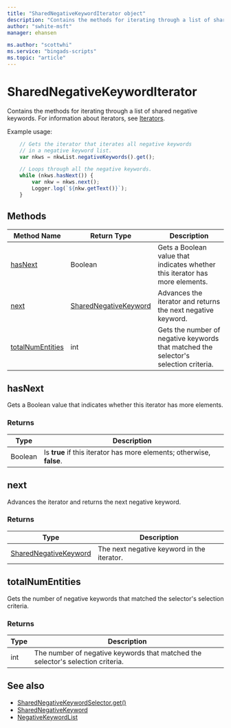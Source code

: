 ```yaml
---
title: "SharedNegativeKeywordIterator object"
description: "Contains the methods for iterating through a list of shared negative keywords."
author: "swhite-msft"
manager: ehansen

ms.author: "scottwhi"
ms.service: "bingads-scripts"
ms.topic: "article"
---
```


# SharedNegativeKeywordIterator

Contains the methods for iterating through a list of shared negative keywords. For information about iterators, see [Iterators](../concepts/iterators.md).

Example usage:
```javascript
    // Gets the iterator that iterates all negative keywords
    // in a negative keyword list.
    var nkws = nkwList.negativeKeywords().get();

    // Loops through all the negative keywords.
    while (nkws.hasNext()) {
        var nkw = nkws.next();
        Logger.log(`${nkw.getText()}`);
    }
```


## Methods
|Method Name|Return Type|Description|
|-|-|-
[hasNext](#hasnext)|Boolean|Gets a Boolean value that indicates whether this iterator has more elements.
[next](#next)|[SharedNegativeKeyword](./SharedNegativeKeyword.md)|Advances the iterator and returns the next negative keyword.
[totalNumEntities](#totalnumentities)|int|Gets the number of negative keywords that matched the selector's selection criteria.


## <a name="hasnext"></a>hasNext
Gets a Boolean value that indicates whether this iterator has more elements.

### Returns
|Type|Description|
|-|-
Boolean|Is **true** if this iterator has more elements; otherwise, **false**.


## <a name="next"></a>next
Advances the iterator and returns the next negative keyword.

### Returns
|Type|Description|
|-|-
[SharedNegativeKeyword](./SharedNegativeKeyword.md)|The next negative keyword in the iterator.


## <a name="totalnumentities"></a>totalNumEntities
Gets the number of negative keywords that matched the selector's selection criteria.

<!--
[!INCLUDE[reads-limit](../includes/reads-limit.md)]
-->

### Returns
|Type|Description|
|-|-
int|The number of negative keywords that matched the selector's selection criteria.


## See also

- [SharedNegativeKeywordSelector.get()](./SharedNegativeKeywordSelector.md#get)
- [SharedNegativeKeyword](./SharedNegativeKeyword.md)
- [NegativeKeywordList](./NegativeKeywordList.md#get)

